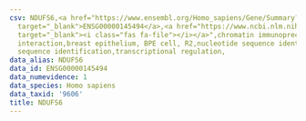 ```yaml
---
csv: NDUFS6,<a href="https://www.ensembl.org/Homo_sapiens/Gene/Summary?db=core;g=ENSG00000145494"
  target="_blank">ENSG00000145494</a>,<a href="https://www.ncbi.nlm.nih.gov/pubmed/22863008"
  target="_blank"><i class="fas fa-file"></i></a>",chromatin immunoprecipitation assay,direct
  interaction,breast epithelium, BPE cell, R2,nucleotide sequence identification,nucleotide
  sequence identification,transcriptional regulation,
data_alias: NDUFS6
data_id: ENSG00000145494
data_numevidence: 1
data_species: Homo sapiens
data_taxid: '9606'
title: NDUFS6
---
```

